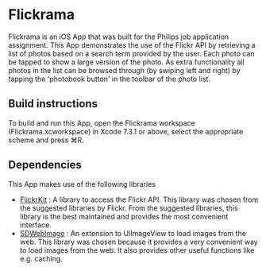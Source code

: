 # Flickrama

Flickrama is an iOS App that was built for the Philips job application assignment. This App demonstrates the use of the Flickr API by retrieving a list of photos based on a search term provided by the user. Each photo can be tapped to show a large version of the photo. As extra functionality all photos in the list can be browsed through (by swiping left and right) by tapping the 'photobook button' in the toolbar of the photo list.

## Build instructions
To build and run this App, open the Flickrama workspace (Flickrama.xcworkspace) in Xcode 7.3.1 or above, select the appropriate scheme and press &#8984;R.

## Dependencies
This App makes use of the following libraries

* [FlickrKit](https://github.com/devedup/FlickrKit "FlickrKit") : A library to access the Flickr API. This library was chosen from the suggested libraries by Flickr. From the suggested libraries, this library is the best maintained and provides the most convenient interface.
* [SDWebImage](https://github.com/rs/SDWebImage "SDWebImage") : An extension to UIImageView to load images from the web. This library was chosen because it provides a very convenient way to load images from the web. It also provides other useful functions like e.g. caching.
